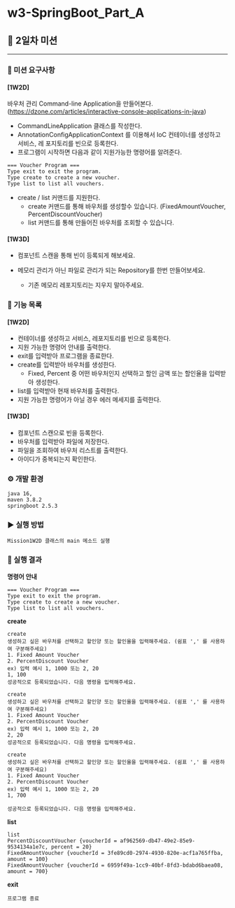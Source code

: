 # w3-SpringBoot_Part_A

## 🚀 2일차 미션

---

### 📌 미션 요구사항

#### [1W2D]

바우처 관리 Command-line Application을 만들어본다.
(https://dzone.com/articles/interactive-console-applications-in-java)

- CommandLineApplication 클래스를 작성한다.
- AnnotationConfigApplicationContext 를 이용해서 IoC 컨테이너를 생성하고 서비스, 레 포지토리를 빈으로 등록한다.
- 프로그램이 시작하면 다음과 같이 지원가능한 명령어를 알려준다.

```
=== Voucher Program ===
Type exit to exit the program.
Type create to create a new voucher.
Type list to list all vouchers.
```

- create / list 커맨드를 지원한다.
    - create 커맨드를 통해 바우처를 생성할수 있습니다. (FixedAmountVoucher, PercentDiscountVoucher)
    - list 커맨드를 통해 만들어진 바우처를 조회할 수 있습니다.
  

#### [1W3D]
- 컴포넌트 스캔을 통해 빈이 등록되게 해보세요.

- 메모리 관리가 아닌 파일로 관리가 되는 Repository를 한번 만들어보세요.
  - 기존 메모리 레포지토리는 지우지 말아주세요.

### 📝 기능 목록

#### [1W2D]

- 컨테이너를 생성하고 서비스, 레포지토리를 빈으로 등록한다.
- 지원 가능한 명령어 안내를 출력한다.
- exit를 입력받아 프로그램을 종료한다.
- create를 입력받아 바우처를 생성한다.
    - Fixed, Percent 중 어떤 바우처인지 선택하고 할인 금액 또는 할인율을 입력받아 생성한다.
- list를 입력받아 현재 바우처를 출력한다.
- 지원 가능한 명령어가 아닐 경우 에러 메세지를 출력한다.

#### [1W3D]

- 컴포넌트 스캔으로 빈을 등록한다.
- 바우처를 입력받아 파일에 저장한다.
- 파일을 조회하여 바우처 리스트를 출력한다.
- 아이디가 중복되는지 확인한다.

### ⚙ 개발 환경

```
java 16, 
maven 3.8.2
springboot 2.5.3
```

### ▶ 실행 방법

```
Mission1W2D 클래스의 main 메소드 실행 
```

### 📄 실행 결과

**명령어 안내**

```
=== Voucher Program ===
Type exit to exit the program.
Type create to create a new voucher.
Type list to list all vouchers.
```

**create**

```
create
생성하고 싶은 바우처를 선택하고 할인양 또는 할인율을 입력해주세요. (쉼표 ',' 를 사용하여 구분해주세요)
1. Fixed Amount Voucher
2. PercentDiscount Voucher
ex) 입력 예시 1, 1000 또는 2, 20
1, 100
성공적으로 등록되었습니다. 다음 명령을 입력해주세요.

create
생성하고 싶은 바우처를 선택하고 할인양 또는 할인율을 입력해주세요. (쉼표 ',' 를 사용하여 구분해주세요)
1. Fixed Amount Voucher
2. PercentDiscount Voucher
ex) 입력 예시 1, 1000 또는 2, 20
2, 20
성공적으로 등록되었습니다. 다음 명령을 입력해주세요.

create
생성하고 싶은 바우처를 선택하고 할인양 또는 할인율을 입력해주세요. (쉼표 ',' 를 사용하여 구분해주세요)
1. Fixed Amount Voucher
2. PercentDiscount Voucher
ex) 입력 예시 1, 1000 또는 2, 20
1, 700

성공적으로 등록되었습니다. 다음 명령을 입력해주세요.
```

**list**

```
list
PercentDiscountVoucher {voucherId = af962569-db47-49e2-85e9-9534134a1e7c, percent = 20}
FixedAmountVoucher {voucherId = 3fe89cd0-2974-4930-820e-acf1a765ffba, amount = 100}
FixedAmountVoucher {voucherId = 6959f49a-1cc9-40bf-8fd3-bdabd6baea08, amount = 700}
```

**exit**

```
프로그램 종료
```